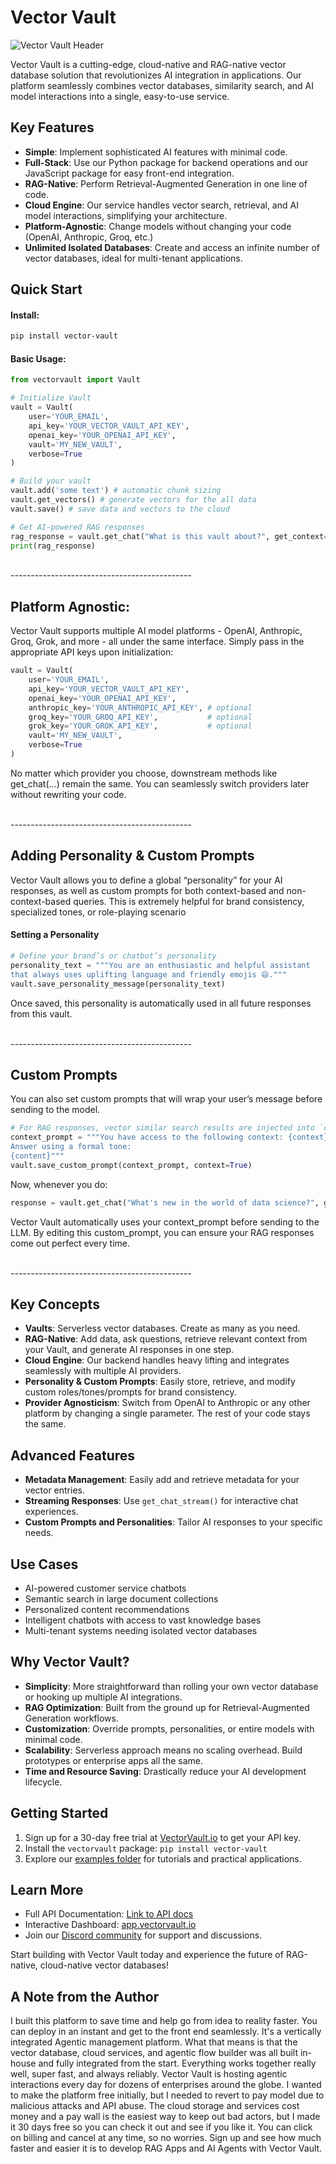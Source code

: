 # Vector Vault

![Vector Vault Header](https://images.squarespace-cdn.com/content/646ad2edeaaf682a9bbc36da/297fde6c-f5b4-4076-83bc-81dcfdbffebe/Vector+Vault+Header+5000.jpg)

Vector Vault is a cutting-edge, cloud-native and RAG-native vector database solution that revolutionizes AI integration in applications. Our platform seamlessly combines vector databases, similarity search, and AI model interactions into a single, easy-to-use service.

## Key Features


- **Simple**: Implement sophisticated AI features with minimal code.
- **Full-Stack**: Use our Python package for backend operations and our JavaScript package for easy front-end integration.
- **RAG-Native**: Perform Retrieval-Augmented Generation in one line of code.
- **Cloud Engine**: Our service handles vector search, retrieval, and AI model interactions, simplifying your architecture.
- **Platform-Agnostic**: Change models without changing your code (OpenAI, Anthropic, Groq, etc.)
- **Unlimited Isolated Databases**: Create and access an infinite number of vector databases, ideal for multi-tenant applications.


## Quick Start

#### Install:
```bash
pip install vector-vault
```

#### Basic Usage:

```python
from vectorvault import Vault

# Initialize Vault
vault = Vault(
    user='YOUR_EMAIL',
    api_key='YOUR_VECTOR_VAULT_API_KEY', 
    openai_key='YOUR_OPENAI_API_KEY',
    vault='MY_NEW_VAULT',
    verbose=True
)

# Build your vault
vault.add('some text') # automatic chunk sizing
vault.get_vectors() # generate vectors for the all data 
vault.save() # save data and vectors to the cloud

# Get AI-powered RAG responses
rag_response = vault.get_chat("What is this vault about?", get_context=True)
print(rag_response)
```
<br>
---------------------------------------------

## Platform Agnostic:
Vector Vault supports multiple AI model platforms - OpenAI, Anthropic, Groq, Grok, and more - all under the same interface. Simply pass in the appropriate API keys upon initialization:
```python
vault = Vault(
    user='YOUR_EMAIL',
    api_key='YOUR_VECTOR_VAULT_API_KEY', 
    openai_key='YOUR_OPENAI_API_KEY',      
    anthropic_key='YOUR_ANTHROPIC_API_KEY', # optional 
    groq_key='YOUR_GROQ_API_KEY',           # optional 
    grok_key='YOUR_GROK_API_KEY',           # optional 
    vault='MY_NEW_VAULT',
    verbose=True
)
```

No matter which provider you choose, downstream methods like get_chat(...) remain the same. You can seamlessly switch providers later without rewriting your code.

<br>
---------------------------------------------

## Adding Personality & Custom Prompts
Vector Vault allows you to define a global “personality” for your AI responses, as well as custom prompts for both context-based and non-context-based queries. This is extremely helpful for brand consistency, specialized tones, or role-playing scenario

#### Setting a Personality
```python
# Define your brand’s or chatbot’s personality
personality_text = """You are an enthusiastic and helpful assistant 
that always uses uplifting language and friendly emojis 😄."""
vault.save_personality_message(personality_text)
```

Once saved, this personality is automatically used in all future responses from this vault.


<br>
---------------------------------------------

## Custom Prompts
You can also set custom prompts that will wrap your user’s message before sending to the model.

```python
# For RAG responses, vector similar search results are injected into `context`, while the user's message is the `content`
context_prompt = """You have access to the following context: {context}
Answer using a formal tone:
{content}"""
vault.save_custom_prompt(context_prompt, context=True)
```
Now, whenever you do:

```python
response = vault.get_chat("What's new in the world of data science?", get_context=True)
```
Vector Vault automatically uses your context_prompt before sending to the LLM. By editing this custom_prompt, you can ensure your RAG responses come out perfect every time.

<br>
---------------------------------------------


## Key Concepts

- **Vaults**: Serverless vector databases. Create as many as you need.
- **RAG-Native**: Add data, ask questions, retrieve relevant context from your Vault, and generate AI responses in one step.
- **Cloud Engine**: Our backend handles heavy lifting and integrates seamlessly with multiple AI providers.
- **Personality & Custom Prompts**: Easily store, retrieve, and modify custom roles/tones/prompts for brand consistency.
- **Provider Agnosticism**: Switch from OpenAI to Anthropic or any other platform by changing a single parameter. The rest of your code stays the same.

## Advanced Features

- **Metadata Management**: Easily add and retrieve metadata for your vector entries.
- **Streaming Responses**: Use `get_chat_stream()` for interactive chat experiences.
- **Custom Prompts and Personalities**: Tailor AI responses to your specific needs.

## Use Cases

- AI-powered customer service chatbots
- Semantic search in large document collections
- Personalized content recommendations
- Intelligent chatbots with access to vast knowledge bases
- Multi-tenant systems needing isolated vector databases

## Why Vector Vault?

- **Simplicity**: More straightforward than rolling your own vector database or hooking up multiple AI integrations.
- **RAG Optimization**: Built from the ground up for Retrieval-Augmented Generation workflows.
- **Customization**: Override prompts, personalities, or entire models with minimal code.
- **Scalability**: Serverless approach means no scaling overhead. Build prototypes or enterprise apps all the same.
- **Time and Resource Saving**: Drastically reduce your AI development lifecycle.

## Getting Started

1. Sign up for a 30-day free trial at [VectorVault.io](https://vectorvault.io) to get your API key.
2. Install the `vectorvault` package: `pip install vector-vault`
3. Explore our [examples folder](https://github.com/John-Rood/VectorVault/tree/main/examples) for tutorials and practical applications.

## Learn More

- Full API Documentation: [Link to API docs](https://github.com/John-Rood/VectorVault/tree/main/fulldocs.md)
- Interactive Dashboard: [app.vectorvault.io](https://app.vectorvault.io)
- Join our [Discord community](https://discord.gg/AkMsP9Uq) for support and discussions.

Start building with Vector Vault today and experience the future of RAG-native, cloud-native vector databases!

## A Note from the Author
I built this platform to save time and help go from idea to reality faster. You can deploy in an instant and get to the front end seamlessly. It's a vertically integrated Agentic management platform. What that means is that the vector database, cloud services, and agentic flow builder was all built in-house and fully integrated from the start. Everything works together really well, super fast, and always reliably. Vector Vault is hosting agentic interactions every day for dozens of enterprises around the globe. I wanted to make the platform free initially, but I needed to revert to pay model due to malicious attacks and API abuse. The cloud storage and services cost money and a pay wall is the easiest way to keep out bad actors, but I made it 30 days free so you can check it out and see if you like it. You can click on billing and cancel at any time, so no worries. Sign up and see how much faster and easier it is to develop RAG Apps and AI Agents with Vector Vault.